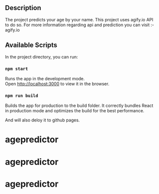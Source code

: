 ## Description

The project predicts your age by your name.
This project uses agify.io API to do so.
For more information regarding api and prediction you can visit
:- agify.io

## Available Scripts

In the project directory, you can run:

### `npm start`

Runs the app in the development mode.\
Open [http://localhost:3000](http://localhost:3000) to view it in the browser.

### `npm run build`

Builds the app for production to the build folder.
It correctly bundles React in production mode and optimizes the build for the best performance.

And will also deloy it to github pages.
# agepredictor
# agepredictor
# agepredictor
